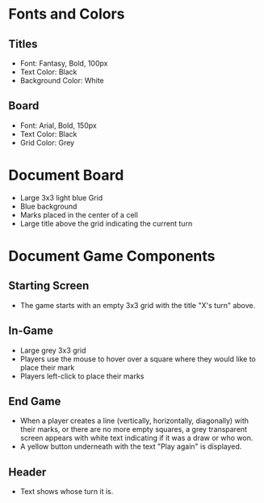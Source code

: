 # Fonts and Colors

## Titles
- Font: Fantasy, Bold, 100px
- Text Color: Black
- Background Color: White

## Board
- Font: Arial, Bold, 150px
- Text Color: Black
- Grid Color: Grey

# Document Board
- Large 3x3 light blue Grid
- Blue background
- Marks placed in the center of a cell
- Large title above the grid indicating the current turn

# Document Game Components

## Starting Screen
- The game starts with an empty 3x3 grid with the title "X's turn" above.

## In-Game
- Large grey 3x3 grid
- Players use the mouse to hover over a square where they would like to place their mark
- Players left-click to place their marks

## End Game
- When a player creates a line (vertically, horizontally, diagonally) with their marks, or there are no more empty squares, a grey transparent screen appears with white text indicating if it was a draw or who won.
- A yellow button underneath with the text "Play again" is displayed.

## Header
- Text shows whose turn it is.
